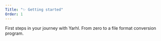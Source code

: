 ```yaml
---
Title: "✨ Getting started"
Order: 1
---
```


First steps in your journey with Yarhl. From zero to a file format conversion
program.
